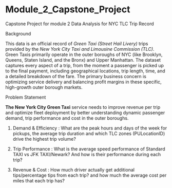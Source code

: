 # Module_2_Capstone_Project
Capstone Project for module 2 Data Analysis for NYC TLC Trip Record

Background

This data is an official record of *Green Taxi (Street Hail Livery)* trips provided by the *New York City Taxi and Limousine Commission (TLC)*. Green Taxis primarily operate in the outer boroughs of NYC (like Brooklyn, Queens, Staten Island, and the Bronx) and Upper Manhattan. The dataset captures every aspect of a trip, from the moment a passenger is picked up to the final payment, including geographical locations, trip length, time, and a detailed breakdown of the fare. The primary business concern is optimizing service delivery and balancing profit margins in these specific, high-growth outer borough markets.

Problem Statement

**The New York City Green Taxi** service needs to improve revenue per trip and optimize fleet deployment by better understanding dynamic passenger demand, trip performance and cost in the outer boroughs.

1. Demand & Efficiency	: What are the peak hours and days of the week for pickups, the average trip duration and which TLC zones (PULocationID) drive the highest trip volume?

2. Trip Performance	: What is the average speed performance of Standard TAXI vs JFK TAXI/Newark? And how is their performance during each trip?

3. Revenue & Cost	    : How much driver actually get additional tips/percentage tips from each trip? and how much the average cost per miles that each trip has?
